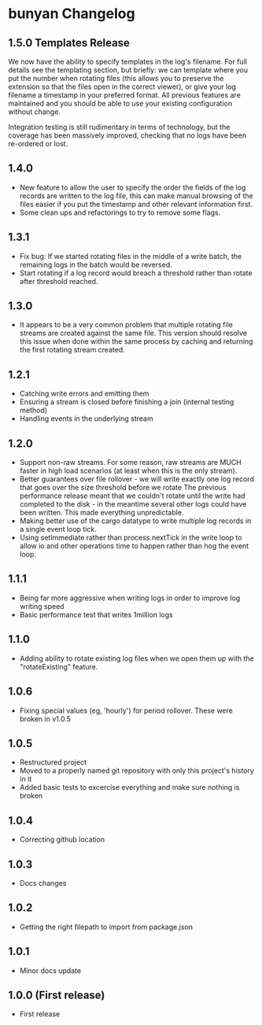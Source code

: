 # bunyan Changelog

## 1.5.0 Templates Release

We now have the ability to specify templates in the log's filename. For full details see the templating section, but briefly: we can template where you put the number when rotating files (this allows you to preserve the extension so that the files open in the correct viewer), or give your log filename a timestamp in your preferred format.
All previous features are maintained and you should be able to use your existing configuration without change.

Integration testing is still rudimentary in terms of technology, but the coverage has been massively improved, checking that no logs have been re-ordered or lost.

## 1.4.0
- New feature to allow the user to specify the order the fields of the log records are written to the log file, this can make manual browsing of the files easier if you put the timestamp and other relevant information first.
- Some clean ups and refactorings to try to remove some flags.

## 1.3.1

- Fix bug: If we started rotating files in the middle of a write batch, the remaining logs in the batch would be reversed.
- Start rotating if a log record would breach a threshold rather than rotate after threshold reached.

## 1.3.0

- It appears to be a very common problem that multiple rotating file streams are created against the same file. This version should resolve this issue when done within the same process by caching and returning the first rotating stream created.

## 1.2.1

- Catching write errors and emitting them
- Ensuring a stream is closed before finishing a join (internal testing method)
- Handling events in the underlying stream

## 1.2.0

- Support non-raw streams. For some reason, raw streams are MUCH faster in high load scenarios (at least when this is the only stream).
- Better guarantees over file rollover - we will write exactly one log record that goes over the size threshold before we rotate
  The previous performance release meant that we couldn't rotate until the write had completed to the disk - in the meantime several other
  logs could have been written. This made everything unpredictable.
- Making better use of the cargo datatype to write multiple log records in a single event loop tick.
- Using setImmediate rather than process.nextTick in the write loop to allow io and other operations time to happen rather than hog the event loop.

## 1.1.1

- Being far more aggressive when writing logs in order to improve log writing speed
- Basic performance test that writes 1million logs

## 1.1.0

- Adding ability to rotate existing log files when we open them up with the "rotateExisting" feature.

## 1.0.6

- Fixing special values (eg, 'hourly') for period rollover. These were broken in v1.0.5

## 1.0.5

- Restructured project
- Moved to a properly named git repository with only this project's history in it
- Added basic tests to excercise everything and make sure nothing is broken

## 1.0.4

- Correcting github location

## 1.0.3

- Docs changes

## 1.0.2

- Getting the right filepath to import from package.json

## 1.0.1

- Minor docs update

## 1.0.0 (First release)

- First release
